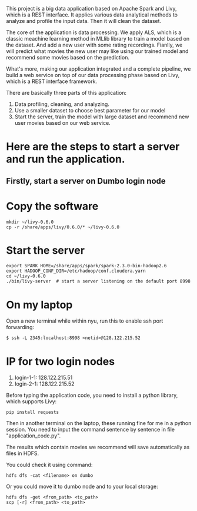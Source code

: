 This project is a big data application based on Apache Spark
and Livy, which is a REST interface. It applies various data
analytical methods to analyze and profile the input data.
Then it will clean the dataset.

The core of the application is data processing. We apply ALS,
which is a classic meachine learning method in MLlib library
to train a model based on the dataset. And add a new user with
some rating recordings. Fianlly, we will predict what movies
the new user may like using our trained model and recommend 
some movies based on the prediction. 

What's more, making our application integrated and a complete
pipeline, we build a web service on top of our data processing
phase based on Livy, which is a REST interface framework.

There are basically three parts of this application:

1. Data profiling, cleaning, and analyzing.
2. Use a smaller dataset to choose best parameter for our model
3. Start the server, train the model with large dataset and 
   recommend new user movies based on our web service.

Here are the steps to start a server and run the application.
============================================

Firstly, start a server on Dumbo login node
--------------------------------------------
# Copy the software
```
mkdir ~/livy-0.6.0
cp -r /share/apps/livy/0.6.0/* ~/livy-0.6.0
```

# Start the server
```
export SPARK_HOME=/share/apps/spark/spark-2.3.0-bin-hadoop2.6
export HADOOP_CONF_DIR=/etc/hadoop/conf.cloudera.yarn
cd ~/livy-0.6.0
./bin/livy-server  # start a server listening on the default port 8998
```


On my laptop
==========
Open a new terminal while within nyu, run this to enable ssh port forwarding:
```
$ ssh -L 2345:localhost:8998 <netid>@128.122.215.52
```
# IP for two login nodes
1. login-1-1:  128.122.215.51
2. login-2-1:  128.122.215.52

Before typing the application code, you need to install a python library,
which supports Livy:
```
pip install requests
```

Then in another terminal on the laptop, these running fine for me in a python session.
You need to input the command sentence by sentence in file "application_code.py".

The results which contain movies we recommend will save automatically as files
in HDFS.

You could check it using command:
```
hdfs dfs -cat <filename> on dumbo
```

Or you could move it to dumbo node and to your local storage:
```
hdfs dfs -get <from_path> <to_path>
scp [-r] <from_path> <to_path>
```
